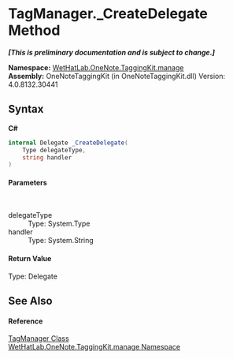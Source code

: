 # TagManager._CreateDelegate Method 
 _**\[This is preliminary documentation and is subject to change.\]**_

**Namespace:**&nbsp;<a href="6c09c3a7-2ecd-33d5-2ed0-acefd996500f">WetHatLab.OneNote.TaggingKit.manage</a><br />**Assembly:**&nbsp;OneNoteTaggingKit (in OneNoteTaggingKit.dll) Version: 4.0.8132.30441

## Syntax

**C#**<br />
``` C#
internal Delegate _CreateDelegate(
	Type delegateType,
	string handler
)
```


#### Parameters
&nbsp;<dl><dt>delegateType</dt><dd>Type: System.Type<br /></dd><dt>handler</dt><dd>Type: System.String<br /></dd></dl>

#### Return Value
Type: Delegate

## See Also


#### Reference
<a href="1dd95e73-f701-a92b-b3f8-90e215d5c4ed">TagManager Class</a><br /><a href="6c09c3a7-2ecd-33d5-2ed0-acefd996500f">WetHatLab.OneNote.TaggingKit.manage Namespace</a><br />
